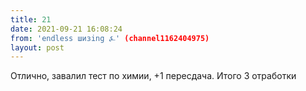 ```yaml
---
title: 21
date: 2021-09-21 16:08:24
from: 'endless шизing ⍼' (channel1162404975)
layout: post
---
```


Отлично, завалил тест по химии, +1 пересдача. Итого 3 отработки
